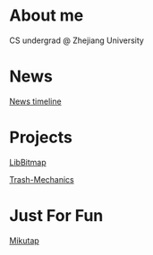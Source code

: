 # About me
CS undergrad @ Zhejiang University

# News
[News timeline](./news.md)

# Projects
[LibBitmap](https://github.com/angrypop/LibBitmap)

[Trash-Mechanics](https://github.com/River75731/Trash-Mechanics)

# Just For Fun

[Mikutap]( https://aidn.jp/mikutap/ )

